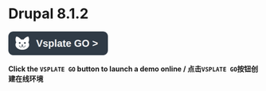 # Drupal 8.1.2

<a href="https://www.vsplate.com/?docker-compose=https://github.com/vsplate/dcenvs/drupal/8.1.2"><img alt="VSPLATE GO" src="https://raw.githubusercontent.com/vsplate/images/master/vsgo_btn.png" width="200px"></a>

**Click the `VSPLATE GO` button to launch a demo online / 点击`VSPLATE GO`按钮创建在线环境**